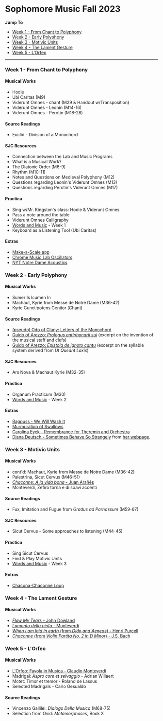 #  Sophomore Music Fall 2023



**Jump To**

- [Week 1 - From Chant to Polyphony](#week-1---from-chant-to-polyphony)
- [Week 2 - Early Polyphony](#week-2---early-polyphony)
- [Week 3 - Motivic Units](#week-3---motivic-units)
- [Week 4 - The Lament Gesture](#week-4---the-lament-gesture)
- [Week 5 - L'Orfeo](#week-5---lorfeo)



---

### Week 1 - From Chant to Polyphony

#### Musical Works

- Hodie 
- Ubi Caritas (M9)
- Viderunt Omnes - chant (M29 & Handout w/Transposition)
- Viderunt Omnes - Leonin (M14-16)
- Viderunt Omnes - Perotin (M18-28)



#### Source Readings

- Euclid - Division of a Monochord



#### SJC Resources

- Connection between the Lab and Music Programs
- What is a Musical Work?
- The Diatonic Order (M6-9)
- Rhythm (M10-11)
- Notes and Questions on Medieval Polyphony (M12)
- Questions regarding Leonin's Viderunt Omnes (M13)
- Questions regarding Perotin's Viderunt Omnes (M17)



#### Practica

- Sing w/Mr. Kingston's class: Hodie & Viderunt Omnes
- Pass a note around the table
- Viderunt Omnes Calligraphy
- [Words and Music](words-and-music/wk1) - Week 1
- Keyboard as a Listening Tool (Ubi Caritas)



#### Extras

- [Make-a-Scale app](https://davidforrest.github.io/makeascale/)
- [Chrome Music Lab Oscillators](https://musiclab.chromeexperiments.com/Oscillators/)
- [NYT Notre Dame Acoustics](https://www.nytimes.com/interactive/2023/03/03/magazine/notre-dame-cathedral-acoustics-sound.html)




### Week 2 - Early Polyphony


#### Musical Works

- Sumer Is Icumen In
- Machaut, Kyrie from Messe de Notre Dame (M36-42)
- Kyrie Cunctipotens Genitor (Chant) 



#### Source Readings

- [(pseudo) Odo of Cluny: Letters of the Monochord](resources/odo_monochord.pdf)
- [Guido of Arezzo: *Prologus antiphonarii sui*](resources/guido_staff_clefs.pdf) (excerpt on the invention of the musical staff and clefs)
- [Guido of Arezzo: *Epistola de ignoto cantu*](resources/guido_syllables.pdf) (excerpt on the syllable system derived from *Ut Queant Laxis*)



#### SJC Resources

- Ars Nova & Machaut Kyrie (M32-35)



#### Practica

- Organum Practicum (M30) 
- [Words and Music](words-and-music/wk2) - Week 2



#### Extras

- [Bagpuss - We Will Wash It](https://www.youtube.com/watch?v=WVzAJbEkyyU)
- [Murmuration of Swallows](https://www.youtube.com/watch?v=VBjxsKNIHD8)
- [Carolina Eyck - Remembrance for Theremin and Orchestra](https://www.youtube.com/watch?v=QQCcDh3QmGU)
- [Diana Deutsch - Sometimes Behave So Strangely](http://philomel.com/asa156th/mp3/Sound_Demo_1.mp3) from [her webpage](https://deutsch.ucsd.edu/psychology/pages.php?i=212).



### Week 3 - Motivic Units


#### Musical Works

- cont'd: Machaut, Kyrie from Messe de Notre Dame (M36-42)
- Palestrina, Sicut Cervus (M46-51)
- [*Chaconne: A la vida bona* - Juan Arañés](musical_works/chacona_aranes)
- Monteverdi, Zefiro torna e di soavi accenti



#### Source Readings

- Fux, Imitation and Fugue from *Gradus ad Parnassum* (M59-67)



#### SJC Resources

- Sicut Cervus - Some approaches to listening (M44-45)



#### Practica

- Sing Sicut Cervus
- Find & Play Motivic Units
- [Words and Music](words-and-music/wk3) - Week 3



#### Extras

- <a href="resources/chacona_chaconne_loop.mp3" target="_blank">Chacona-Chaconne Loop</a>



### Week 4 - The Lament Gesture


#### Musical Works

- [*Flow My Tears* - John Dowland](musical_works/flow_my_tears_dowland)
- [*Lamento della ninfa* - Monteverdi](musical_works/lamento_della_ninfa_monteverdi)
- [*When I am laid in earth* (from *Dido and Aeneas*) - Henri Purcell](musical_works/didos_lament_purcell)
- [*Chaconne* (from *Violin Partita No. 2 in D Minor*) - J.S. Bach](musical_works/chaconne_bach)



### Week 5 - L'Orfeo


#### Musical Works

- [L'Orfeo: Favola in Musica - Claudio Monteverdi](musical_works/orfeo_monteverdi)
- Madrigal: *Aspro core et selvaggio* - Adrian Willaert
- Motet: Timor et tremor - Roland de Lassus
- Selected Madrigals - Carlo Gesualdo



#### Source Readings

- Vincenzo Gallilei: *Dialogo Della Musica* (M68-75)
- Selection from Ovid: *Metamorphoses*, Book X
